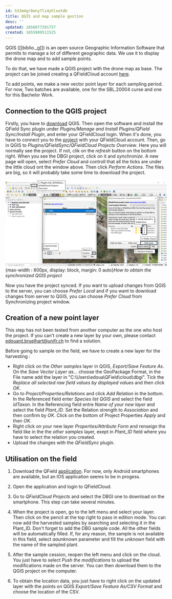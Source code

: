 ```yaml
---
id: h33m4gr8eny7li4yhlxotdb
title: QGIS and map sample gestion
desc: ''
updated: 1656077391757
created: 1655989511525
---
```


QGIS ([[biblio._g]]) is an open source Geographic Information Software that permits to manage a lot of different geographic data. We use it to display the drone map and to add sample points.

To do that, we have made a QGIS project with the drone map as base. The project can be joined creating a QFieldCloud account [here](https://app.qfield.cloud/accounts/login/).

To add points, we make a new vector point layer for each sampling period. For now, Two batches are available, one for the SBL.20004 curse and one for this Bachelor Work.

## Connection to the QGIS project

Firstly, you have to [download](https://qgis.org/downloads/QGIS-OSGeo4W-3.22.7-1.msi) QGIS. Then open the software and install the QField Sync plugin under *Plugins/Manage and Install Plugins/QField Sync/Install Plugin*, and enter your QFieldCloud login. When it's done, you have to connect you to the [project](https://app.qfield.cloud/a/edouardbrulhart/DBGI/) with your QFieldCloud account. Then, go in QGIS to *Plugins/QFieldSync/QFieldCloud Projects Overview*. Here you will normally see the project. If not, clik on the *refresh* button on the bottom right. When you see the DBGI project, click on it and *synchronize*. A new page will open, select *Prefer Cloud* and controll that all the ticks are under the little cloud ont the window above. Then click *Perform Actions*. The files are big, so it will probably take some time to download the project.

![Build settings orthomosaic](assets/images/QGIS_synchronisation.png){max-width : 600px, display: block, margin: 0 auto}*How to obtain the synchronized QGIS project*

Now you have the project synced. If you want to upload changes from QGIS to the server, you can choose *Prefer Local* and if you want to download changes from server to QGIS, you can choose *Prefer Cloud* from Synchronizing project window.

## Creation of a new point layer 

This step has not been tested from another computer as the one who host the project. If you can't create a new layer by your own, please contact edouard.bruelhart@unifr.ch to find a solution.

Before going to sample on the field, we have to create a new layer for the harvesting :

- Right click on the *Other samples* layer in QGIS, *Export/Save Feature As*. On the *Save Vector Layer as...* choose the GeoPackage Format, in the File name add the layer in "C:\Users\edoua\QField\cloud\dbgi". Tick the *Replace all selected raw field values by displayed values* and then click *OK*.
- Go to *Project/Properties/Relations* and click *Add Relation* in the bottom. In the Referenced field enter *Species list QGIS* and select the field *idTaxon*. In the Referencing field entre *Name of your new layer* and select the field *Plant_ID*. Set the Relation strength to *Association* and then confirm by *OK*. Click on the bottom of Project Properties *Apply* and then *OK*.
- Right click on your new layer *Properties/Attribute Form* and renseign the field like in the the *other samples* layer, exept in *Plant_ID* field where you have to select the relation you created.
- Upload the changes with the *QFieldSync* plugin.

## Utilisation on the field

1) Download the QField [application](https://play.google.com/store/apps/details?id=ch.opengis.qfield). For now, only Android smartphones are available, but an IOS application seems to be in progess.

2) Open the application and login to QFieldCloud.

3) Go to *QFieldCloud Projects* and select the DBGI one to download on the smartphone. This step can take several minutes.

4) When the project is open, go to the left menu and select your layer. Then click on the pencil at the top right to pass in edition mode. You can now add the harvested samples by searching and selecting it in the Plant_ID. Don't forget to add the DBG sample code. All the other fields will be automatically filled. If, for any reason, the sample is not available in this field, select *aaunknown* parameter and fill the *unknown* field with the name of the sampled plant.

5) After the sample cession, reopen the left menu and click on the cloud. You just have to select *Push the modifications* to upload the modifications made on the server. You can then download them to the QGIS project on the computer.

6) To obtain the location data, you just have to right click on the updated layer with the points on QGIS *Export/Save Feature As/CSV Format* and choose the location of the CSV.
